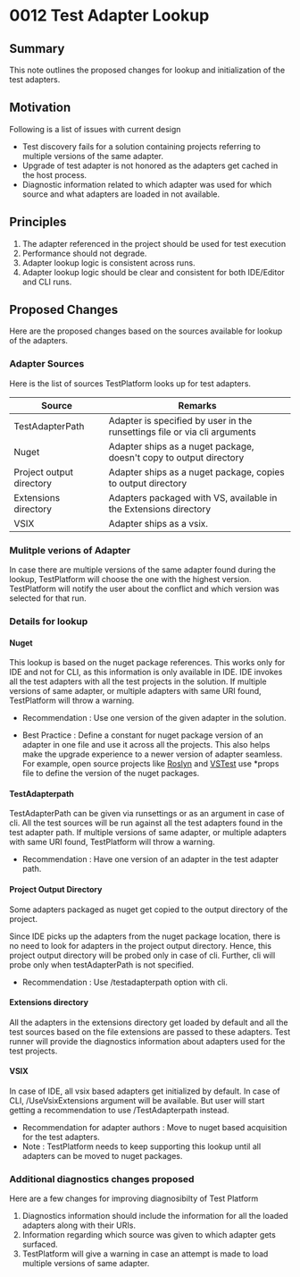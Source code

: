 # 0012 Test Adapter Lookup

## Summary
This note outlines the proposed changes for lookup and initialization of the test adapters.

## Motivation
Following is a list of issues with current design
* Test discovery fails for a solution containing projects referring to multiple versions of the same adapter.
* Upgrade of test adapter is not honored as the adapters get cached in the host process.
* Diagnostic information related to which adapter was used for which source and what adapters are loaded in not available.

## Principles
1. The adapter referenced in the project should be used for test execution
2. Performance should not degrade.
3. Adapter lookup logic is consistent across runs.
4. Adapter lookup logic should be clear and consistent for both IDE/Editor and CLI runs.

## Proposed Changes
Here are the proposed changes based on the sources available for lookup of the adapters.

### Adapter Sources
Here is the list of sources TestPlatform looks up for test adapters.

| Source                   | Remarks                                                                        |
|--------------------------|--------------------------------------------------------------------------------|
| TestAdapterPath          | Adapter is specified by user in the runsettings file or via cli arguments      |
| Nuget                    | Adapter ships as a nuget package, doesn't copy to output directory             |
| Project output directory | Adapter ships as a nuget package, copies to output directory                   |
| Extensions directory     | Adapters packaged with VS, available in the Extensions directory               |
| VSIX                     | Adapter ships as a vsix.                                                       |

### Mulitple verions of Adapter
In case there are multiple versions of the same adapter found during the lookup, TestPlatform will choose the one with the highest version.
TestPlatform will notify the user about the conflict and which version was selected for that run.

### Details for lookup

#### Nuget
This lookup is based on the nuget package references. This works only for IDE and not for CLI, as this information is only available in IDE.
IDE invokes all the test adapters with all the test projects in the solution.
If multiple versions of same adapter, or multiple adapters with same URI found, TestPlatform will throw a warning.

* Recommendation : Use one version of the given adapter in the solution.

* Best Practice : Define a constant for nuget package version of an adapter in one file and use it across all the projects.
This also helps make the upgrade experience to a newer version of adapter seamless.
For example, open source projects like
[Roslyn](https://github.com/dotnet/roslyn) and
[VSTest](https://github.com/microsoft/vstest) use *props file to define the version of the nuget packages.

#### TestAdapterpath
TestAdapterPath can be given via runsettings or as an argument in case of cli.
All the test sources will be run against all the test adapters found in the test adapter path.
If multiple versions of same adapter, or multiple adapters with same URI found, TestPlatform will throw a warning.

* Recommendation : Have one version of an adapter in the test adapter path.

#### Project Output Directory
Some adapters packaged as nuget get copied to the output directory of the project.

Since IDE picks up the adapters from the nuget package location, there is no need to look for adapters in the project output directory.
Hence, this project output directory will be probed only in case of cli. Further, cli will probe only when testAdapterPath is not specified.

* Recommendation : Use /testadapterpath option with cli.

#### Extensions directory
All the adapters in the extensions directory get loaded by default and all the test sources based on the file extensions are passed to these adapters. Test runner will provide the diagnostics information about adapters used for the test projects.

#### VSIX
In case of IDE, all vsix based adapters get initialized by default.
In case of CLI, /UseVsixExtensions argument will be available. But user will start getting a recommendation to use /TestAdapterpath instead.

* Recommendation for adapter authors : Move to nuget based acquisition for the test adapters.
* Note : TestPlatform needs to keep supporting this lookup until all adapters can be moved to nuget packages.

### Additional diagnostics changes proposed
Here are a few changes for improving diagnosibilty of Test Platform

1. Diagnostics information should include the information for all the loaded adapters along with their URIs.
2. Information regarding which source was given to which adapter gets surfaced.
3. TestPlatform will give a warning in case an attempt is made to load multiple versions of same adapter.